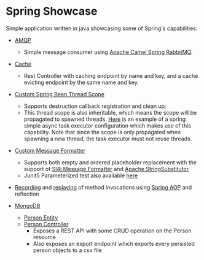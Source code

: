 # Spring Showcase

Simple application written in java showcasing some of Spring's capabilities:

* [AMQP](https://github.com/miguel-oliveira/spring-demo-java/tree/main/src/main/java/miguel/oliveira/demo/rabbitmq)
    - Simple message consumer
      using [Apache Camel Spring RabbitMQ](https://camel.apache.org/components/3.16.x/spring-rabbitmq-component.html).


* [Cache](https://github.com/miguel-oliveira/spring-demo-java/tree/main/src/main/java/miguel/oliveira/demo/cache)
    - Rest Controller with caching endpoint by name and key, and a cache evicting endpoint by the same name and key.


* [Custom Spring Bean Thread Scope](https://github.com/miguel-oliveira/spring-demo-java/tree/main/src/main/java/miguel/oliveira/demo/scope)
    - Supports destruction callback registration and clean up;
    - This thread scope is also inheritable, which means the scope will be propagated to spawned
      threads. [Here](https://github.com/miguel-oliveira/spring-demo-java/blob/main/src/main/java/miguel/oliveira/demo/configuration/AsyncConfiguration.java)
      is an example of a spring simple async task executor configuration which makes use of this capability. Note that
      since the scope is only propagated when spawning a new thread, the task executor must not
      reuse threads.


* [Custom Message Formatter](https://github.com/miguel-oliveira/spring-demo-java/tree/main/src/main/java/miguel/oliveira/demo/formatter)
    - Supports both empty and ordered placeholder replacement with the support of [Sl4j Message Formatter](https://www.javadoc.io/doc/org.slf4j/slf4j-api/1.7.30/org/slf4j/helpers/MessageFormatter.html) and [Apache StringSubstitutor](https://commons.apache.org/proper/commons-text/apidocs/org/apache/commons/text/StringSubstitutor.html)
    - Junit5 Parameterized test also available [here](https://github.com/miguel-oliveira/spring-demo-java/blob/main/src/test/java/miguel/oliveira/demo/formatter/MyMessageFormatterTest.java)


* [Recording](https://github.com/miguel-oliveira/spring-demo-java/tree/main/src/main/java/miguel/oliveira/demo/record)
  and [replaying](https://github.com/miguel-oliveira/spring-demo-java/tree/main/src/main/java/miguel/oliveira/demo/replay)
  of method invocations using [Spring AOP](https://docs.spring.io/spring-framework/docs/2.5.x/reference/aop.html) and reflection


* [MongoDB](https://github.com/miguel-oliveira/spring-demo-java/tree/main/src/main/java/miguel/oliveira/demo/mongodb)
  - [Person Entity](https://github.com/miguel-oliveira/spring-demo-java/blob/main/src/main/java/miguel/oliveira/demo/mongodb/Person.java)
  - [Person Controller](https://github.com/miguel-oliveira/spring-demo-java/blob/main/src/main/java/miguel/oliveira/demo/mongodb/PersonController.java)
    - Exposes a REST API with some CRUD operation on the Person resource
    - Also exposes an export endpoint which exports every persisted person objects to a csv file